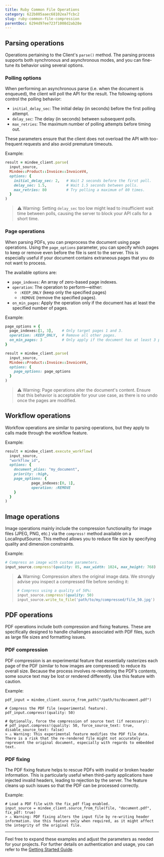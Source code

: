 ```yaml
---
title: Ruby Common File Operations
category: 622b805aaec68102ea7fcbc2
slug: ruby-common-file-compression
parentDoc: 6294d97ee723f1008d2ab28e
---
```


## Parsing operations

Operations pertaining to the Client's `parse()` method. The parsing process supports both synchronous and asynchronous modes, and you can fine-tune its behavior using several options.

### Polling options

When performing an asynchronous parse (i.e. when the document is enqueued), the client will poll the API for the result. The following options control the polling behavior:

- `initial_delay_sec`: The initial delay (in seconds) before the first polling attempt.
- `delay_sec`: The delay (in seconds) between subsequent polls.
- `max_retries`: The maximum number of polling attempts before timing out.

These parameters ensure that the client does not overload the API with too-frequent requests and also avoid premature timeouts.

Example:
```ruby
result = mindee_client.parse(
  input_source,
  Mindee::Product::Invoice::InvoiceV4,
  options: {
    initial_delay_sec: 2,   # Wait 2 seconds before the first poll.
    delay_sec: 1.5,         # Wait 1.5 seconds between polls.
    max_retries: 80         # Try polling a maximum of 80 times.
  }
)
```
> ⚠️ Warning: Setting `delay_sec` too low might lead to insufficient wait time between polls, causing the server to block your API calls for a short time.

### Page operations

When parsing PDFs, you can preprocess the document using page operations. Using the `page_options` parameter, you can specify which pages to keep or remove even before the file is sent to the server. This is especially useful if your document contains extraneous pages that you do not want to process.

The available options are:
* `page_indexes`: An array of zero-based page indexes.
* `operation`: The operation to perform—either:
  * `:KEEP_ONLY` (keep only the specified pages)
  * `:REMOVE` (remove the specified pages).
* `on_min_pages`: Apply the operation only if the document has at least the specified number of pages.

Example:
```ruby
page_options = {
  page_indexes:[1, 3],    # Only target pages 1 and 3.
  operation: :KEEP_ONLY,  # Remove all other pages.
  on_min_pages: 3         # Only apply if the document has at least 3 pages.
}

result = mindee_client.parse(
  input_source,
  Mindee::Product::Invoice::InvoiceV4,
  options: {
    page_options: page_options
  }
)
```
> ⚠️ Warning: Page operations alter the document's content. Ensure that this behavior is acceptable for your use case, as there is no undo once the pages are modified.

## Workflow operations

Workflow operations are similar to parsing operations, but they apply to calls made through the workflow feature.

Example:
```ruby
result = mindee_client.execute_workflow(
  input_source,
  "workflow_id",
  options: {
    document_alias: "my_document",
    priority: :high,
    page_options: {
            page_indexes:[0, 1], 
            operation: :REMOVE
    }
  }
)
```

## Image operations

Image operations mainly include the compression functionality for image files (JPEG, PNG, etc.) via the `compress!` method available on a LocalInputSource.
This method allows you to reduce file size by specifying quality and dimension constraints.

> 

Example:

```ruby
# Compress an image with custom parameters.
input_source.compress!(quality: 85, max_width: 1024, max_height: 768)
```
> ⚠️ Warning: Compression alters the original image data.
> We strongly advise you inspect a compressed file before sending it:
> ```ruby
> # Compress using a quality of 50%:
> input_source.compress!(quality: 50)
> input_source.write_to_file('path/to/my/compressed/file_50.jpg')
> ```


## PDF operations

PDF operations include both compression and fixing features. These are specifically designed to handle challenges associated with PDF files, such as large file sizes and formatting issues.

### PDF compression

PDF compression is an experimental feature that essentially rasterizes each page of the PDF (similar to how images are compressed) to reduce its overall size. Because the process involves re-rendering the PDF’s contents, some source text may be lost or rendered differently. Use this feature with caution.

Example:

    pdf_input = mindee_client.source_from_path("/path/to/document.pdf")
    
    # Compress the PDF file (experimental feature).
    pdf_input.compress!(quality: 50)
    
    # Optionally, force the compression of source text (if necessary):
    # pdf_input.compress!(quality: 50, force_source_text: true, disable_source_text: false)
    > ⚠️ Warning: This experimental feature modifies the PDF file data. There is a risk that the re-rendered file might not accurately represent the original document, especially with regards to embedded text.

### PDF fixing

The PDF fixing feature helps to rescue PDFs with invalid or broken header information. This is particularly useful when third-party applications have injected invalid headers, leading to rejection by the server. The feature cleans up such issues so that the PDF can be processed correctly.

Example:

    # Load a PDF file with the fix_pdf flag enabled.
    input_source = mindee_client.source_from_file(file, "document.pdf", fix_pdf: true)
    > ⚠️ Warning: PDF fixing alters the input file by re-writing header information. Use this feature only when required, as it might affect the integrity of the original file.

---

Feel free to expand these examples and adjust the parameters as needed for your projects. For further details on authentication and usage, you can refer to the [Getting Started Guide](getting_started.md).
